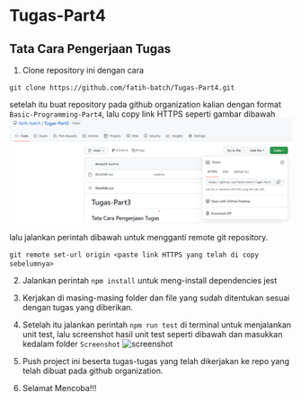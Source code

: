# Tugas-Part4

## Tata Cara Pengerjaan Tugas

1. Clone repository ini dengan cara

```
git clone https://github.com/fatih-batch/Tugas-Part4.git
```

setelah itu buat repository pada github organization kalian dengan format `Basic-Programming-Part4`, lalu copy link HTTPS seperti gambar dibawah
![repo clone](https://github.com/Almas2442/upload-gambar/blob/main/Gambar/Screenshot%202022-09-06%20110409.png)

lalu jalankan perintah dibawah untuk mengganti remote git repository.

```
git remote set-url origin <paste link HTTPS yang telah di copy sebelumnya>
```

2. Jalankan perintah `npm install` untuk meng-install dependencies jest
3. Kerjakan di masing-masing folder dan file yang sudah ditentukan sesuai dengan tugas yang diberikan.
4. Setelah itu jalankan perintah `npm run test` di terminal untuk menjalankan unit test, lalu screenshot hasil unit test seperti dibawah dan masukkan kedalam folder `Screenshot`
   ![screenshot](https://res.cloudinary.com/hypeotesa/image/upload/v1645628766/Result_dun5wl.png)

5. Push project ini beserta tugas-tugas yang telah dikerjakan ke repo yang telah dibuat pada github organization.
6. Selamat Mencoba!!!